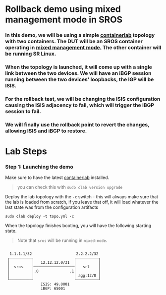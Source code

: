 # Rollback demo using mixed management mode in SROS

### In this demo, we will be using a simple [containerlab](https://containerlab.dev) topology with two containers. The DUT will be an SROS container operating in [mixed management mode.](https://documentation.nokia.com/sr/23-10-2/books/system-management/model-driven-management-interfaces.html#ai9exj5x4z) The other container will be running SR Linux.

### When the topology is launched, it will come up with a single link between the two devices. We will have an iBGP session running between the two devices' loopbacks, the IGP will be ISIS.

### For the rollback test, we will be changing the ISIS configuration causing the ISIS adjacency to fail, which will trigger the iBGP session to fail.

### We will finally use the rollback point to revert the changes, allowing ISIS and iBGP to restore.

# Lab Steps

### Step 1: Launching the demo

Make sure to have the latest [containerlab](https://containerlab.dev) installed. 

> you can check this with `sudo clab version upgrade`

Deploy the lab topology with the `-c` switch - this will always make sure that the lab is loaded from scratch, if you leave that off, it will load whatever the last state was from the configuration artifacts

`sudo clab deploy -t topo.yml -c`

When the topology finishes booting, you will have the following starting state. 

>Note that `sros` will be running in `mixed-mode`.

```

  1.1.1.1/32                    2.2.2.2/32
 ┌──────────┐                  ┌──────────┐
 │          │   12.12.12.0/31  │          │  
 │  sros    ├──────────────────┤   srl    │
 │          │.0              .1│          │
 │          │                  │ agg:12/8 │
 └──────────┘                  └──────────┘
                ISIS: 49.0001
                iBGP: 65001
```